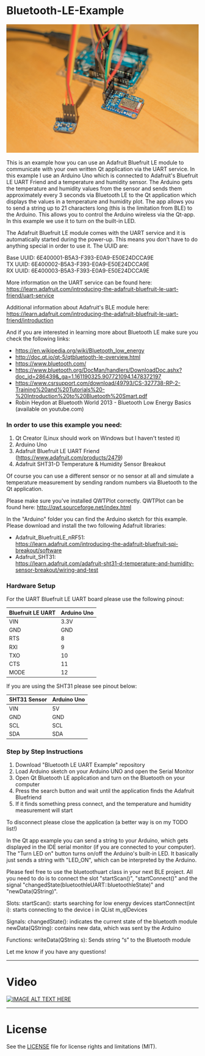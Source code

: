 # Bluetooth-LE-Example


![BluetoothLE](/BluetoothLE.jpg)

This is an example how you can use an Adafruit Bluefruit LE module to communicate with your own written Qt application via the UART service. In this example I use an Arduino Uno which is connected to Adafruit's Bluefruit LE UART Friend and a temperature and humidity sensor. The Arduino gets the temperature and humidity values from the sensor and sends them approximately every 3 seconds via Bluetooth LE to the Qt application which displays the values in a temperature and humidity plot. The app allows you to send a string up to 21 characters long (this is the limitation from BLE) to the Arduino. This allows you to control the Arduino wireless via the Qt-app. In this example we use it to turn on the built-in LED.  

The Adafruit Bluefruit LE module comes with the UART service and it is automatically started during the power-up. This means you don't have to do anything special in order to use it. The UUID are:

Base UUID: 6E400001-B5A3-F393-E0A9-E50E24DCCA9E  
TX UUID: 6E400002-B5A3-F393-E0A9-E50E24DCCA9E  
RX UUID: 6E400003-B5A3-F393-E0A9-E50E24DCCA9E  

More information on the UART service can be found here:  
https://learn.adafruit.com/introducing-the-adafruit-bluefruit-le-uart-friend/uart-service  

Additional information about Adafruit's BLE module here:   
https://learn.adafruit.com/introducing-the-adafruit-bluefruit-le-uart-friend/introduction

And if you are interested in learning more about Bluetooth LE make sure you check the following links:
- https://en.wikipedia.org/wiki/Bluetooth_low_energy 
- http://doc.qt.io/qt-5/qtbluetooth-le-overview.html
- https://www.bluetooth.com/
- https://www.bluetooth.org/DocMan/handlers/DownloadDoc.ashx?doc_id=286439&_ga=1.161190325.907721094.1478372197 
- https://www.csrsupport.com/download/49793/CS-327738-RP-2-Training%20and%20Tutorials%20-%20Introduction%20to%20Bluetooth%20Smart.pdf
- Robin Heydon at Bluetooth World 2013 - Bluetooth Low Energy Basics (available on youtube.com)

### In order to use this example you need:
1. Qt Creator (Linux should work on Windows but I haven't tested it)
2. Arduino Uno
3. Adafruit Bluefruit LE UART Friend (https://www.adafruit.com/products/2479)
4. Adafruit SHT31-D Temperature & Humidity Sensor Breakout 

Of course you can use a different sensor or no sensor at all and simulate a temperature measurement by sending random numbers via Bluetooth to the Qt application.

Please make sure you've installed QWTPlot correctly. QWTPlot can be found here: http://qwt.sourceforge.net/index.html

In the "Arduino" folder you can find the Arduino sketch for this example. Please download and install the two following Adafruit libraries:
- Adafruit_BluefruitLE_nRF51:  
https://learn.adafruit.com/introducing-the-adafruit-bluefruit-spi-breakout/software 
- Adafruit_SHT31:   
https://learn.adafruit.com/adafruit-sht31-d-temperature-and-humidity-sensor-breakout/wiring-and-test

### Hardware Setup
For the UART Bluefruit LE UART board please use the following pinout:

Bluefruit LE UART | Arduino Uno
------------------|------------
VIN               | 3.3V 
GND               | GND
RTS               | 8
RXI               | 9
TXO               | 10
CTS               | 11
MODE              | 12

If you are using the SHT31 please see pinout below:   

SHT31 Sensor  | Arduino Uno
--------------|------------
VIN           | 5V 
GND           | GND
SCL           | SCL
SDA           | SDA

### Step by Step Instructions
1. Download "Bluetooth LE UART Example" repository
2. Load Arduino sketch on your Arduino UNO and open the Serial Monitor
3. Open Qt Bluetooth LE application and turn on the Bluetooth on your computer
4. Press the search button and wait until the application finds the Adafruit Bluefriend 
5. If it finds something press connect, and the temperature and humidity measurement will start 

To disconnect please close the application (a better way is on my TODO list!)

In the Qt app example you can send a string to your Arduino, which gets displayed in the IDE serial monitor (if you are connected to your computer). The "Turn LED on" button turns on/off the Arduino's built-in LED. It basically just sends a string with "LED_ON", which can be interpreted by the Arduino. 

Please feel free to use the bluetoothuart class in your next BLE project. All you need to do is to connect the slot "startScan()", "startConnect()" and the signal "changedState(bluetoothleUART::bluetoothleState)" and "newData(QString)".

Slots:
startScan(): starts searching for low energy devices
startConnect(int i): starts connecting to the device i in QList m_qlDevices

Signals:
changedState(): indicates the current state of the bluetooth module
newData(QString): contains new data, which was sent by the Arduino

Functions:
writeData(QString s): Sends string “s” to the Bluetooth module


Let me know if you have any questions!

************************************************************************

# Video

[![IMAGE ALT TEXT HERE](https://img.youtube.com/vi/qy3yA00mp0Q/0.jpg)](https://www.youtube.com/watch?v=qy3yA00mp0Q)

************************************************************************

# License

See the [LICENSE](LICENSE) file for license rights and limitations (MIT).
